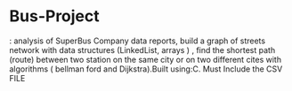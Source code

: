 # Bus-Project
: analysis of SuperBus Company data reports, build a graph of streets network with data structures (LinkedList, arrays )  , find the shortest path (route) between two station on the same city or on two different cites with algorithms ( bellman ford and Dijkstra).Built using:C.
Must Include the CSV FILE
